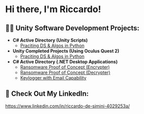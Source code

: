 <h1>Hi there, I'm Riccardo!</h1>

<h2>👨‍💻 Unity Software Development Projects:</h2>

- <b>C# Active Directory (Unity Scripts)</b>
  - [Praciting DS & Algos in Python](https://github.com/joshmadakor1/Algorithms-Practice)
- <b>Unity Completed Projects (Using Oculus Quest 2)</b>
  - [Praciting DS & Algos in Python](https://github.com/joshmadakor1/Algorithms-Practice)
- <b>C# Active Directory (.NET Desktop Applications)</b>
  - [Ransomware Proof of Concept (Encrypter)](https://github.com/joshmadakor1/EncrypterPOC)
  - [Ransomware Proof of Concept (Decrypter)](https://github.com/joshmadakor1/DecrypterPOC)
  - [Keylogger with Email Capability](https://github.com/joshmadakor1/Key-Logger-With-Email)

<h2> 🤳 Check Out My LinkedIn:</h2>

https://www.linkedin.com/in/riccardo-de-simini-4029253a/


[linkedin]: https://linkedin.com/in/RiccardoDe-Simini

